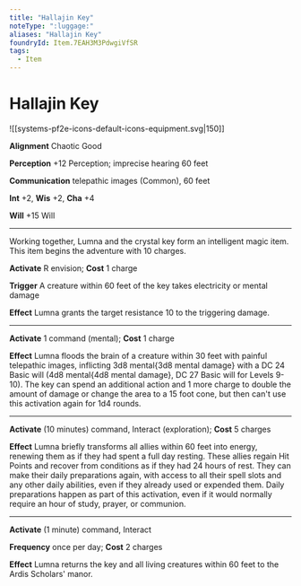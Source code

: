```yaml
---
title: "Hallajin Key"
noteType: ":luggage:"
aliases: "Hallajin Key"
foundryId: Item.7EAH3M3PdwgiVfSR
tags:
  - Item
---
```


# Hallajin Key
![[systems-pf2e-icons-default-icons-equipment.svg|150]]

**Alignment** Chaotic Good

**Perception** +12 Perception; imprecise hearing 60 feet

**Communication** telepathic images (Common), 60 feet

**Int** +2, **Wis** +2, **Cha** +4

**Will** +15 Will

* * *

Working together, Lumna and the crystal key form an intelligent magic item. This item begins the adventure with 10 charges.

**Activate** R envision; **Cost** 1 charge

**Trigger** A creature within 60 feet of the key takes electricity or mental damage

**Effect** Lumna grants the target resistance 10 to the triggering damage.

* * *

**Activate** 1 command (mental); **Cost** 1 charge

**Effect** Lumna floods the brain of a creature within 30 feet with painful telepathic images, inflicting 3d8 mental{3d8 mental damage} with a DC 24 Basic will (4d8 mental{4d8 mental damage}, DC 27 Basic will for Levels 9-10). The key can spend an additional action and 1 more charge to double the amount of damage or change the area to a 15 foot cone, but then can't use this activation again for 1d4 rounds.

* * *

**Activate** (10 minutes) command, Interact (exploration); **Cost** 5 charges

**Effect** Lumna briefly transforms all allies within 60 feet into energy, renewing them as if they had spent a full day resting. These allies regain Hit Points and recover from conditions as if they had 24 hours of rest. They can make their daily preparations again, with access to all their spell slots and any other daily abilities, even if they already used or expended them. Daily preparations happen as part of this activation, even if it would normally require an hour of study, prayer, or communion.

* * *

**Activate** (1 minute) command, Interact

**Frequency** once per day; **Cost** 2 charges

**Effect** Lumna returns the key and all living creatures within 60 feet to the Ardis Scholars' manor.
